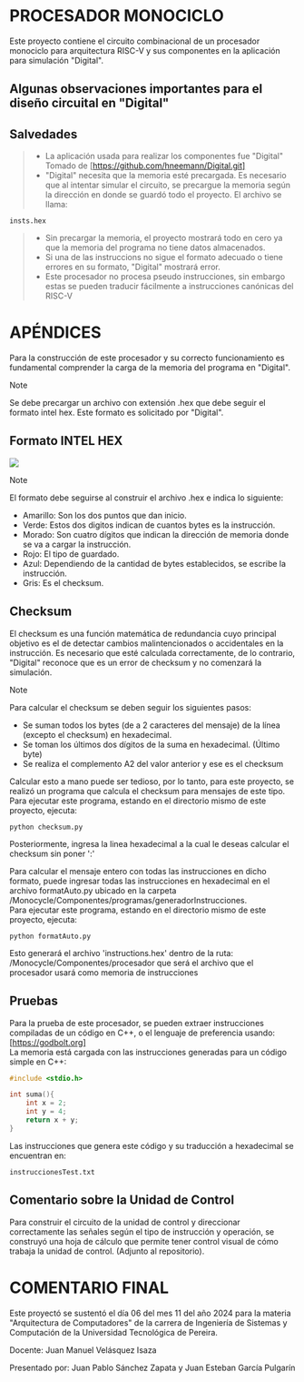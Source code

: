# PROCESADOR MONOCICLO
Este proyecto contiene el circuito combinacional de un procesador monociclo para arquitectura RISC-V y sus componentes en la aplicación para simulación "Digital". 

## Algunas observaciones importantes para el diseño circuital en "Digital"

## Salvedades
> * La aplicación usada para realizar los componentes fue "Digital" Tomado de [https://github.com/hneemann/Digital.git]  
> * "Digital" necesita que la memoria esté precargada. Es necesario que al intentar simular el circuito, se precargue la memoria según la dirección en donde se guardó todo el proyecto. El archivo se llama:
```
insts.hex
```  
> * Sin precargar la memoria, el proyecto mostrará todo en cero ya que la memoria del programa no tiene datos almacenados. 
> * Si una de las instruccions no sigue el formato adecuado o tiene errores en su formato, "Digital" mostrará error.
> * Este procesador no procesa pseudo instrucciones, sin embargo estas se pueden traducir fácilmente a instrucciones canónicas del RISC-V

# APÉNDICES

Para la construcción de este procesador y su correcto funcionamiento es fundamental comprender la carga de la memoria del programa en "Digital". 

>[!NOTE]
> Se debe precargar un archivo con extensión .hex que debe seguir el formato intel hex. Este formato es solicitado por "Digital".

## Formato INTEL HEX
![](https://www.flx.cat/media/2010-11-17/featured.jpg)

>[!NOTE]
> El formato debe seguirse al construir el archivo .hex e indica lo siguiente:
> * Amarillo: Son los dos puntos que dan inicio.
> * Verde: Estos dos digitos indican de cuantos bytes es la instrucción.
> * Morado: Son cuatro dígitos que indican la dirección de memoria donde se va a cargar la instrucción.
> * Rojo: El tipo de guardado.
> * Azul: Dependiendo de la cantidad de bytes establecidos, se escribe la instrucción.
> * Gris: Es el checksum.

## Checksum

El checksum es una función matemática de redundancia cuyo principal objetivo es el de detectar cambios malintencionados o accidentales en la instrucción. Es necesario que esté calculada correctamente, de lo contrario, "Digital" reconoce que es un error de checksum y no comenzará la simulación.  

>[!NOTE]
> Para calcular el checksum se deben seguir los siguientes pasos:
> * Se suman todos los bytes (de a 2 caracteres del mensaje) de la línea (excepto el checksum) en hexadecimal.
> * Se toman los últimos dos dígitos de la suma en hexadecimal. (Último byte)
> * Se realiza el complemento A2 del valor anterior y ese es el checksum

Calcular esto a mano puede ser tedioso, por lo tanto, para este proyecto, se realizó un programa que calcula el checksum para mensajes de este tipo.  
Para ejecutar este programa, estando en el directorio mismo de este proyecto, ejecuta: 
```
python checksum.py
```
Posteriormente, ingresa la linea hexadecimal a la cual le deseas calcular el checksum sin poner ':'

Para calcular el mensaje entero con todas las instrucciones en dicho formato, puede ingresar todas las instrucciones en hexadecimal en el archivo formatAuto.py ubicado en la carpeta /Monocycle/Componentes/programas/generadorInstrucciones.  
Para ejecutar este programa, estando en el directorio mismo de este proyecto, ejecuta:
```
python formatAuto.py
```

Esto generará el archivo 'instructions.hex' dentro de la ruta: /Monocycle/Componentes/procesador que será el archivo que el procesador usará como memoria de instrucciones

## Pruebas
Para la prueba de este procesador, se pueden extraer instrucciones compiladas de un código en C++, o el lenguaje de preferencia usando: [https://godbolt.org]  
La memoria está cargada con las instrucciones generadas para un código simple en C++:

```C++
#include <stdio.h>

int suma(){
    int x = 2;
    int y = 4;
    return x + y;
}
```

Las instrucciones que genera este código y su traducción a hexadecimal se encuentran en:
```
instruccionesTest.txt
```

## Comentario sobre la Unidad de Control
Para construir el circuito de la unidad de control y direccionar correctamente las señales según el tipo de instrucción y operación, se construyó una hoja de cálculo que permite tener control visual de cómo trabaja la unidad de control. (Adjunto al repositorio).

# COMENTARIO FINAL
Este proyectó se sustentó el día 06 del mes 11 del año 2024 para la materia "Arquitectura de Computadores" de la carrera de Ingeniería de Sistemas y Computación de la Universidad Tecnológica de Pereira.

Docente: Juan Manuel Velásquez Isaza

Presentado por: Juan Pablo Sánchez Zapata y Juan Esteban García Pulgarín

